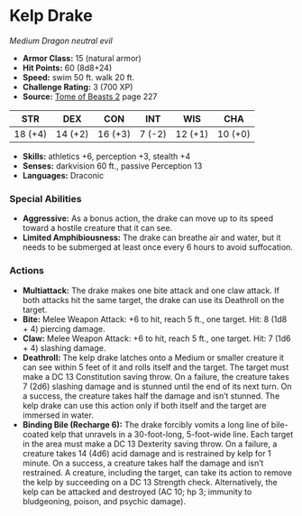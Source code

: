 # Kelp Drake

*Medium* *Dragon* *neutral evil*

- **Armor Class:** 15 (natural armor)
- **Hit Points:** 60 (8d8+24)
- **Speed:** swim 50 ft. walk 20 ft.
- **Challenge Rating:** 3 (700 XP)
- **Source:** [Tome of Beasts 2](https://koboldpress.com/kpstore/product/tome-of-beasts-2-for-5th-edition) page 227

| STR | DEX | CON | INT | WIS | CHA |
| --- | --- | --- | --- | --- | --- |
| 18 (+4) | 14 (+2) | 16 (+3) | 7 (-2) | 12 (+1) | 10 (+0) |

- **Skills:** athletics +6, perception +3, stealth +4
- **Senses:** darkvision 60 ft., passive Perception 13
- **Languages:** Draconic

### Special Abilities

- **Aggressive:** As a bonus action, the drake can move up to its speed toward a hostile creature that it can see.
- **Limited Amphibiousness:** The drake can breathe air and water, but it needs to be submerged at least once every 6 hours to avoid suffocation.

### Actions

- **Multiattack:** The drake makes one bite attack and one claw attack. If both attacks hit the same target, the drake can use its Deathroll on the target.
- **Bite:** Melee Weapon Attack: +6 to hit, reach 5 ft., one target. Hit: 8 (1d8 + 4) piercing damage.
- **Claw:** Melee Weapon Attack: +6 to hit, reach 5 ft., one target. Hit: 7 (1d6 + 4) slashing damage.
- **Deathroll:** The kelp drake latches onto a Medium or smaller creature it can see within 5 feet of it and rolls itself and the target. The target must make a DC 13 Constitution saving throw. On a failure, the creature takes 7 (2d6) slashing damage and is stunned until the end of its next turn. On a success, the creature takes half the damage and isn’t stunned. The kelp drake can use this action only if both itself and the target are immersed in water.
- **Binding Bile (Recharge 6):** The drake forcibly vomits a long line of bile-coated kelp that unravels in a 30-foot-long, 5-foot-wide line. Each target in the area must make a DC 13 Dexterity saving throw. On a failure, a creature takes 14 (4d6) acid damage and is restrained by kelp for 1 minute. On a success, a creature takes half the damage and isn’t restrained. A creature, including the target, can take its action to remove the kelp by succeeding on a DC 13 Strength check. Alternatively, the kelp can be attacked and destroyed (AC 10; hp 3; immunity to bludgeoning, poison, and psychic damage).


